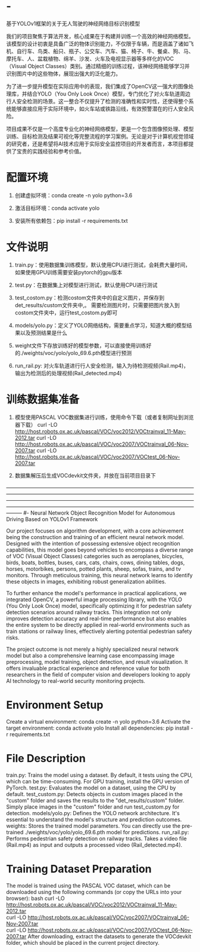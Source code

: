 # -
基于YOLOv1框架的关于无人驾驶的神经网络目标识别模型

我们的项目聚焦于算法开发，核心成果在于构建并训练一个高效的神经网络模型。该模型的设计初衷是具备广泛的物体识别能力，不仅限于车辆，而是涵盖了诸如飞机、自行车、鸟类、船只、瓶子、公交车、汽车、猫、椅子、牛、餐桌、狗、马、摩托车、人、盆栽植物、绵羊、沙发、火车及电视显示器等多样化的VOC（Visual Object Classes）类别。通过精细的训练过程，该神经网络能够学习并识别图片中的这些物体，展现出强大的泛化能力。

为了进一步提升模型在实际应用中的表现，我们集成了OpenCV这一强大的图像处理库，并结合YOLO（You Only Look Once）模型，专门优化了对火车轨道周边行人安全检测的场景。这一整合不仅提升了检测的准确性和实时性，还使得整个系统能够直接应用于实际环境中，如火车站或铁路沿线，有效预警潜在的行人安全风险。

项目成果不仅是一个高度专业化的神经网络模型，更是一个包含图像预处理、模型训练、目标检测及结果可视化等完整流程的学习案例。无论是对于计算机视觉领域的研究者，还是希望将AI技术应用于实际安全监控项目的开发者而言，本项目都提供了宝贵的实践经验和参考价值。

# 配置环境

1. 创建虚拟环境：conda create -n yolo python=3.6

2. 激活目标环境：conda activate yolo

3. 安装所有依赖包：pip install -r requirements.txt 

# 文件说明

1. train.py：使用数据集训练模型，默认使用CPU进行测试，会耗费大量时间，如果使用GPU训练需要安装pytorch的gpu版本

2. test.py：在数据集上对模型进行测试，默认使用CPU进行测试

3. test_costom.py：检测costom文件夹中的自定义图片，并保存到det_results/custom文件夹中,。
    需要检测图片时，只需要把图片放入到costom文件夹中，运行test_costom.py即可

4. models/yolo.py：定义了YOLO网络结构，需要重点学习，知道大概的模型结果以及预测结果是什么

5. weight文件下存放训练好的模型参数，可以直接使用训练好的./weights/voc/yolo/yolo_69.6.pth模型进行预测

6. run_rail.py: 对火车轨道进行行人安全检测，输入为待检测视频(Rail.mp4)，输出为检测后的处理视频(Rail_detected.mp4)


# 训练数据集准备

1. 模型使用PASCAL VOC数据集进行训练，使用命令下载（或者复制网址到浏览器下载）
    curl -LO http://host.robots.ox.ac.uk/pascal/VOC/voc2012/VOCtrainval_11-May-2012.tar
    curl -LO http://host.robots.ox.ac.uk/pascal/VOC/voc2007/VOCtrainval_06-Nov-2007.tar
    curl -LO http://host.robots.ox.ac.uk/pascal/VOC/voc2007/VOCtest_06-Nov-2007.tar

2. 数据集解压后生成VOCdevkit文件夹，并放在当前项目目录下
   
———————————————————————————————————————————————————————————————————————————————————————————————————————————————————————————————————————————————————
#-
   Neural Network Object Recognition Model for Autonomous Driving Based on YOLOv1 Framework
   
   Our project focuses on algorithm development, with a core achievement being the construction and training of an efficient neural network model. Designed with the intention of possessing extensive object recognition capabilities, this model goes beyond vehicles to encompass a diverse range of VOC (Visual Object Classes) categories such as aeroplanes, bicycles, birds, boats, bottles, buses, cars, cats, chairs, cows, dining tables, dogs, horses, motorbikes, persons, potted plants, sheep, sofas, trains, and tv monitors. Through meticulous training, this neural network learns to identify these objects in images, exhibiting robust generalization abilities.

   To further enhance the model's performance in practical applications, we integrated OpenCV, a powerful image processing library, with the YOLO (You Only Look Once) model, specifically optimizing it for pedestrian safety detection scenarios around railway tracks. This integration not only improves detection accuracy and real-time performance but also enables the entire system to be directly applied in real-world environments such as train stations or railway lines, effectively alerting potential pedestrian safety risks.

   The project outcome is not merely a highly specialized neural network model but also a comprehensive learning case encompassing image preprocessing, model training, object detection, and result visualization. It offers invaluable practical experience and reference value for both researchers in the field of computer vision and developers looking to apply AI technology to real-world security monitoring projects.

# Environment Setup
Create a virtual environment: conda create -n yolo python=3.6
Activate the target environment: conda activate yolo
Install all dependencies: pip install -r requirements.txt

# File Description
train.py: Trains the model using a dataset. By default, it tests using the CPU, which can be time-consuming. For GPU training, install the GPU version of PyTorch.
test.py: Evaluates the model on a dataset, using the CPU by default.
test_custom.py: Detects objects in custom images placed in the "custom" folder and saves the results to the "det_results/custom" folder. Simply place images in the "custom" folder and run test_custom.py for detection.
models/yolo.py: Defines the YOLO network architecture. It's essential to understand the model's structure and prediction outcomes.
weights: Stores the trained model parameters. You can directly use the pre-trained ./weights/voc/yolo/yolo_69.6.pth model for predictions.
run_rail.py: Performs pedestrian safety detection on railway tracks. Takes a video file (Rail.mp4) as input and outputs a processed video (Rail_detected.mp4).

# Training Dataset Preparation
The model is trained using the PASCAL VOC dataset, which can be downloaded using the following commands (or copy the URLs into your browser):
bash
curl -LO http://host.robots.ox.ac.uk/pascal/VOC/voc2012/VOCtrainval_11-May-2012.tar  
curl -LO http://host.robots.ox.ac.uk/pascal/VOC/voc2007/VOCtrainval_06-Nov-2007.tar  
curl -LO http://host.robots.ox.ac.uk/pascal/VOC/voc2007/VOCtest_06-Nov-2007.tar
After downloading, extract the datasets to generate the VOCdevkit folder, which should be placed in the current project directory.

